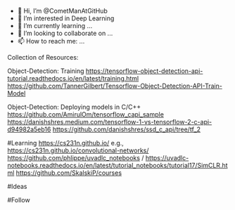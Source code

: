 - 👋 Hi, I’m @CometManAtGitHub
- 👀 I’m interested in Deep Learning
- 🌱 I’m currently learning ...
- 💞️ I’m looking to collaborate on ...
- 📫 How to reach me: ...


Collection of Resources:

Object-Detection: Training
https://tensorflow-object-detection-api-tutorial.readthedocs.io/en/latest/training.html
https://github.com/TannerGilbert/Tensorflow-Object-Detection-API-Train-Model

Object-Detection: Deploying models in C/C++
https://github.com/AmirulOm/tensorflow_capi_sample
https://danishshres.medium.com/tensorflow-1-vs-tensorflow-2-c-api-d94982a5eb16
https://github.com/danishshres/ssd_c_api/tree/tf_2


<!---
CometManAtGitHub/CometManAtGitHub is a ✨ special ✨ repository because its `README.md` (this file) appears on your GitHub profile.
You can click the Preview link to take a look at your changes.
--->





#Learning
https://cs231n.github.io/ e.g., https://cs231n.github.io/convolutional-networks/
https://github.com/phlippe/uvadlc_notebooks / https://uvadlc-notebooks.readthedocs.io/en/latest/tutorial_notebooks/tutorial17/SimCLR.html
https://github.com/SkalskiP/courses



#Ideas


#Follow



